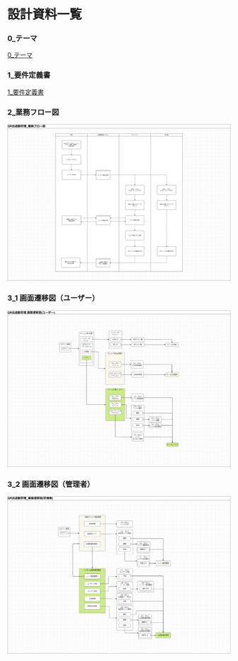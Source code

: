 # 設計資料一覧
### 0_テーマ
[0_テーマ](./0_テーマ.md)

### 1_要件定義書
[1_要件定義書](./1_要件定義書.md)

### 2_業務フロー図
![業務フロー図](./2_業務フロー図.png)

### 3_1 画面遷移図（ユーザー）
![画面遷移図（ユーザー）](./3_1_画面遷移図(ユーザー).png)

### 3_2 画面遷移図（管理者）
![画面遷移図（管理者）](./3_2_画面遷移図(管理者).png)
